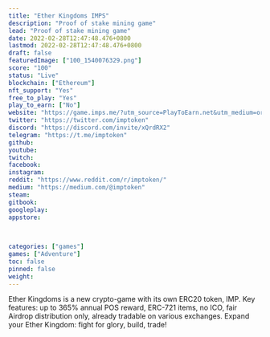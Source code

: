 ```yaml
---
title: "Ether Kingdoms IMPS"
description: "Proof of stake mining game"
lead: "Proof of stake mining game"
date: 2022-02-28T12:47:48.476+0800
lastmod: 2022-02-28T12:47:48.476+0800
draft: false
featuredImage: ["100_1540076329.png"]
score: "100"
status: "Live"
blockchain: ["Ethereum"]
nft_support: "Yes"
free_to_play: "Yes"
play_to_earn: ["No"]
website: "https://game.imps.me/?utm_source=PlayToEarn.net&utm_medium=organic&utm_campaign=gamepage"
twitter: "https://twitter.com/imptoken"
discord: "https://discord.com/invite/xQrdRX2"
telegram: "https://t.me/imptoken"
github: 
youtube: 
twitch: 
facebook: 
instagram: 
reddit: "https://www.reddit.com/r/imptoken/"
medium: "https://medium.com/@imptoken"
steam: 
gitbook: 
googleplay: 
appstore: 

  
    
categories: ["games"]
games: ["Adventure"]
toc: false
pinned: false
weight: 
---
```

Ether Kingdoms is a new crypto-game with its own ERC20 token, IMP. Key features: up to 365% annual POS reward, ERC-721 items, no ICO, fair Airdrop distribution only, already tradable on various exchanges. Expand your Ether Kingdom: fight for glory, build, trade!
